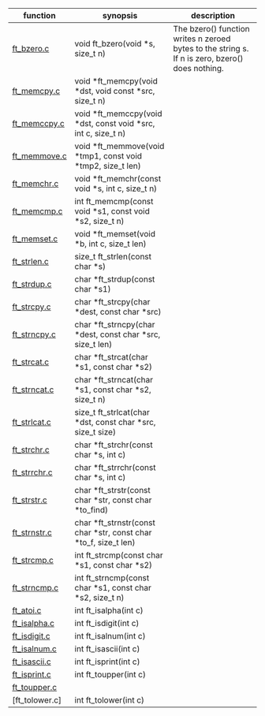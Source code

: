 function          | synopsis       |                                  description
------------------|---------------------------------------------|--------------------
[ft_bzero.c ]     | void  ft_bzero(void *s, size_t n)           | The bzero() function writes n zeroed bytes to the string s.  If n is zero, bzero() does nothing.
[ft_memcpy.c]     | void    *ft_memcpy(void *dst, void const *src, size_t n) |
[ft_memccpy.c]    | void    *ft_memccpy(void *dst, const void *src, int c, size_t n)
[ft_memmove.c]    | void    *ft_memmove(void *tmp1, const void *tmp2, size_t len)
[ft_memchr.c]     | void    *ft_memchr(const void *s, int c, size_t n)
[ft_memcmp.c]     | int     ft_memcmp(const void *s1, const void *s2, size_t n)
[ft_memset.c]     | void    *ft_memset(void *b, int c, size_t len)
[ft_strlen.c]     | size_t  ft_strlen(const char *s)
[ft_strdup.c]     | char    *ft_strdup(const char *s1)
[ft_strcpy.c]     | char    *ft_strcpy(char *dest, const char *src)
[ft_strncpy.c]    | char    *ft_strncpy(char *dest, const char *src, size_t len)
[ft_strcat.c]     | char    *ft_strcat(char *s1, const char *s2)
[ft_strncat.c]    | char    *ft_strncat(char *s1, const char *s2, size_t n)
[ft_strlcat.c]    | size_t  ft_strlcat(char *dst, const char *src, size_t size)
[ft_strchr.c]     | char    *ft_strchr(const char *s, int c)
[ft_strrchr.c]    | char    *ft_strrchr(const char *s, int c)
[ft_strstr.c]     | char    *ft_strstr(const char *str, const char *to_find)
[ft_strnstr.c]    | char    *ft_strnstr(const char *str, const char *to_f, size_t len)
[ft_strcmp.c]     | int      ft_strcmp(const char *s1, const char *s2)
[ft_strncmp.c]    | int     ft_strncmp(const char *s1, const char *s2, size_t n)
[ft_atoi.c]       | int     ft_isalpha(int c)
[ft_isalpha.c]    |int      ft_isdigit(int c)
[ft_isdigit.c]    | int ft_isalnum(int c)
[ft_isalnum.c]    | int     ft_isascii(int c)
[ft_isascii.c]    | int     ft_isprint(int c)
[ft_isprint.c]    | int     ft_toupper(int c)
[ft_toupper.c]    | 
[ft_tolower.c]     | int     ft_tolower(int c)






[ft_bzero.c ]:https://github.com/rvsrudik/libft/blob/master/ft_bzero.c 
[ft_memcpy.c]:https://github.com/rvsrudik/libft/blob/master/ft_memcpy.c
[ft_memccpy.c]:https://github.com/rvsrudik/libft/blob/master/ft_memccpy.c
[ft_memmove.c]:https://github.com/rvsrudik/libft/blob/master/ft_memmove.c
[ft_memchr.c]:https://github.com/rvsrudik/libft/blob/master/ft_memchr.c
[ft_memcmp.c]:https://github.com/rvsrudik/libft/blob/master/ft_memcmp.c
[ft_memset.c]:https://github.com/rvsrudik/libft/blob/master/ft_memset.c
[ft_strlen.c]:https://github.com/rvsrudik/libft/blob/master/ft_strlen.c
[ft_strdup.c]:https://github.com/rvsrudik/libft/blob/master/ft_strdup.c
[ft_strcpy.c]:https://github.com/rvsrudik/libft/blob/master/ft_strcpy.c
[ft_strncpy.c]:https://github.com/rvsrudik/libft/blob/master/ft_strncpy.c
[ft_strcat.c]:https://github.com/rvsrudik/libft/blob/master/ft_strcat.c
[ft_strncat.c]:https://github.com/rvsrudik/libft/blob/master/ft_strncat.c
[ft_strlcat.c]:https://github.com/rvsrudik/libft/blob/master/ft_strlcat.c
[ft_strchr.c]:https://github.com/rvsrudik/libft/blob/master/ft_strchr.c
[ft_strrchr.c]:https://github.com/rvsrudik/libft/blob/master/ft_strrchr.c
[ft_strstr.c]:https://github.com/rvsrudik/libft/blob/master/ft_strstr.c
[ft_strnstr.c]:https://github.com/rvsrudik/libft/blob/master/ft_strnstr.c
[ft_strcmp.c]:https://github.com/rvsrudik/libft/blob/master/ft_strcmp.c
[ft_strncmp.c]:https://github.com/rvsrudik/libft/blob/master/ft_strncmp.c
[ft_atoi.c]:https://github.com/rvsrudik/libft/blob/master/ft_atoi.c 
[ft_isalpha.c]:https://github.com/rvsrudik/libft/blob/master/ft_isalpha.c
[ft_isdigit.c]:https://github.com/rvsrudik/libft/blob/master/ft_isdigit.c
[ft_isalnum.c]:https://github.com/rvsrudik/libft/blob/master/ft_isalnum.c
[ft_isascii.c]:https://github.com/rvsrudik/libft/blob/master/ft_isascii.c
[ft_isprint.c]:https://github.com/rvsrudik/libft/blob/master/ft_isprint.c
[ft_toupper.c]:https://github.com/rvsrudik/libft/blob/master/ft_toupper.c
[ft_tolower.]:https://github.com/rvsrudik/libft/blob/master/ft_tolower.c


